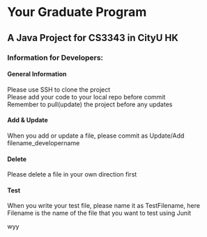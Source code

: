 # Your Graduate Program
## A Java Project for CS3343 in CityU HK
### Information for Developers:
#### General Information
Please use SSH to clone the project  
Please add your code to your local repo before commit  
Remember to pull(update) the project before any updates  
#### Add & Update
When you add or update a file, please commit as
Update/Add filename_developername

#### Delete
Please delete a file in your own direction first

#### Test
When you write your test file, please name it as TestFilename, here Filename is the name of the file that you want to test using Junit

wyy
